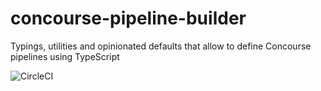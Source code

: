 # concourse-pipeline-builder
Typings, utilities and opinionated defaults that allow to define Concourse pipelines using TypeScript

![CircleCI](https://img.shields.io/circleci/build/github/iliascholl/concourse-pipeline-builder)
